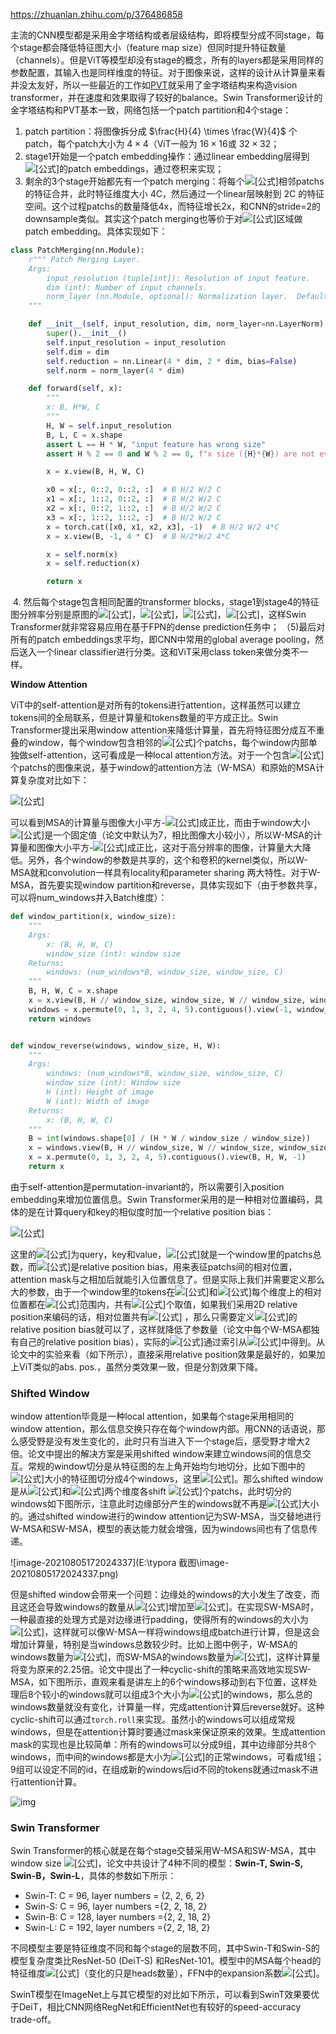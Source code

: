 https://zhuanlan.zhihu.com/p/376486858

主流的CNN模型都是采用金字塔结构或者层级结构，即将模型分成不同stage，每个stage都会降低特征图大小（feature map  size）但同时提升特征数量（channels）。但是ViT等模型却没有stage的概念，所有的layers都是采用同样的参数配置，其输入也是同样维度的特征。对于图像来说，这样的设计从计算量来看并没太友好，所以一些最近的工作如[PVT](https://link.zhihu.com/?target=https%3A//arxiv.org/abs/2102.12122)就采用了金字塔结构来构造vision transformer，并在速度和效果取得了较好的balance。Swin Transformer设计的金字塔结构和PVT基本一致，网络包括一个patch partition和4个stage：



1. patch partition：将图像拆分成  $\frac{H}{4} \times \frac{W}{4}$  个patch，每个patch大小为 $4 \times 4$（ViT一般为 $16 \times 16$或 $32 \times 32$；
2. stage1开始是一个patch embedding操作：通过linear embedding层得到![[公式]](https://www.zhihu.com/equation?tex=%5Cfrac%7BHW%7D%7B16%7D%5Ctimes+C)的patch embeddings，通过卷积来实现； 
3. 剩余的3个stage开始都先有一个patch merging：将每个![[公式]](https://www.zhihu.com/equation?tex=2%5Ctimes+2)相邻patchs的特征合并，此时特征维度大小 4C，然后通过一个linear层映射到 2C 的特征空间。这个过程patchs的数量降低4x，而特征增长2x，和CNN的stride=2的downsample类似。其实这个patch merging也等价于对![[公式]](https://www.zhihu.com/equation?tex=2%5Ctimes+2)区域做patch embedding。具体实现如下：

```python
class PatchMerging(nn.Module):
    r""" Patch Merging Layer.
    Args:
        input_resolution (tuple[int]): Resolution of input feature.
        dim (int): Number of input channels.
        norm_layer (nn.Module, optional): Normalization layer.  Default: nn.LayerNorm
    """

    def __init__(self, input_resolution, dim, norm_layer=nn.LayerNorm):
        super().__init__()
        self.input_resolution = input_resolution
        self.dim = dim
        self.reduction = nn.Linear(4 * dim, 2 * dim, bias=False)
        self.norm = norm_layer(4 * dim)

    def forward(self, x):
        """
        x: B, H*W, C
        """
        H, W = self.input_resolution
        B, L, C = x.shape
        assert L == H * W, "input feature has wrong size"
        assert H % 2 == 0 and W % 2 == 0, f"x size ({H}*{W}) are not even."

        x = x.view(B, H, W, C)

        x0 = x[:, 0::2, 0::2, :]  # B H/2 W/2 C
        x1 = x[:, 1::2, 0::2, :]  # B H/2 W/2 C
        x2 = x[:, 0::2, 1::2, :]  # B H/2 W/2 C
        x3 = x[:, 1::2, 1::2, :]  # B H/2 W/2 C
        x = torch.cat([x0, x1, x2, x3], -1)  # B H/2 W/2 4*C
        x = x.view(B, -1, 4 * C)  # B H/2*W/2 4*C

        x = self.norm(x)
        x = self.reduction(x)

        return x

```

​	4. 然后每个stage包含相同配置的transformer blocks，stage1到stage4的特征图分辨率分别是原图的![[公式]](https://www.zhihu.com/equation?tex=1%2F4)，![[公式]](https://www.zhihu.com/equation?tex=1%2F8)，![[公式]](https://www.zhihu.com/equation?tex=1%2F16)，![[公式]](https://www.zhihu.com/equation?tex=1%2F32)，这样Swin Transformer就非常容易应用在基于FPN的dense prediction任务中； （5)最后对所有的patch  embeddings求平均，即CNN中常用的global average pooling，然后送入一个linear  classifier进行分类。这和ViT采用class token来做分类不一样。

 

**Window Attention**

ViT中的self-attention是对所有的tokens进行attention，这样虽然可以建立tokens间的全局联系，但是计算量和tokens数量的平方成正比。Swin Transformer提出采用window attention来降低计算量，首先将特征图分成互不重叠的window，每个window包含相邻的![[公式]](https://www.zhihu.com/equation?tex=M%5Ctimes+M)个patchs，每个window内部单独做self-attention，这可看成是一种local attention方法。对于一个包含![[公式]](https://www.zhihu.com/equation?tex=h%5Ctimes+w)个patchs的图像来说，基于window的attention方法（W-MSA）和原始的MSA计算复杂度对比如下：

![[公式]](https://www.zhihu.com/equation?tex=%5Cbegin%7Balign%7D+%E2%84%A6%28MSA%29+%3D+4hwC%5E2+%2B+2%28hw%29+%5E2C+%5Cnotag+%5C%5C+%E2%84%A6%28W-MSA%29+%3D+4hwC%5E2+%2B+2M%5E2hwC+%5Cnotag+%5Cend%7Balign%7D+%5C%5C)

可以看到MSA的计算量与图像大小平方-![[公式]](https://www.zhihu.com/equation?tex=%28hw%29%5E2)成正比，而由于window大小![[公式]](https://www.zhihu.com/equation?tex=M)是一个固定值（论文中默认为7，相比图像大小较小），所以W-MSA的计算量和图像大小平方-![[公式]](https://www.zhihu.com/equation?tex=%28hw%29)成正比，这对于高分辨率的图像，计算量大大降低。另外，各个window的参数是共享的，这个和卷积的kernel类似，所以W-MSA就和convolution一样具有locality和parameter sharing 两大特性。对于W-MSA，首先要实现window  partition和reverse，具体实现如下（由于参数共享，可以将num_windows并入Batch维度）：



```python
def window_partition(x, window_size):
    """
    Args:
        x: (B, H, W, C)
        window_size (int): window size
    Returns:
        windows: (num_windows*B, window_size, window_size, C)
    """
    B, H, W, C = x.shape
    x = x.view(B, H // window_size, window_size, W // window_size, window_size, C)
    windows = x.permute(0, 1, 3, 2, 4, 5).contiguous().view(-1, window_size, window_size, C)
    return windows


def window_reverse(windows, window_size, H, W):
    """
    Args:
        windows: (num_windows*B, window_size, window_size, C)
        window_size (int): Window size
        H (int): Height of image
        W (int): Width of image
    Returns:
        x: (B, H, W, C)
    """
    B = int(windows.shape[0] / (H * W / window_size / window_size))
    x = windows.view(B, H // window_size, W // window_size, window_size, window_size, -1)
    x = x.permute(0, 1, 3, 2, 4, 5).contiguous().view(B, H, W, -1)
    return x

```

由于self-attention是permutation-invariant的，所以需要引入position  embedding来增加位置信息。Swin  Transformer采用的是一种相对位置编码，具体的是在计算query和key的相似度时加一个relative position bias：

![[公式]](https://www.zhihu.com/equation?tex=%5Ctext%7BAttention%7D%28Q%2C+K%2C+V+%29+%3D+%5Ctext%7BSoftMax%7D%28QK%5ET%5Csqrt+d+%2B+B%29V+%5C%5C)

这里的![[公式]](https://www.zhihu.com/equation?tex=Q%2CK%2CV%5Cin+%5Cmathbb%7BR%7D%5E%7BM%5E2%5Ctimes+d%7D)为query，key和value，![[公式]](https://www.zhihu.com/equation?tex=M%5E2)就是一个window里的patchs总数，而![[公式]](https://www.zhihu.com/equation?tex=B%5Cin+%5Cmathbb%7BR%7D%5E%7BM%5E2%5Ctimes+M%5E2%7D)是relative position bias，用来表征patchs间的相对位置，attention mask与之相加后就能引入位置信息了。但是实际上我们并需要定义那么大的参数，由于一个window里的tokens在![[公式]](https://www.zhihu.com/equation?tex=h)和![[公式]](https://www.zhihu.com/equation?tex=w)每个维度上的相对位置都在![[公式]](https://www.zhihu.com/equation?tex=%5B%E2%88%92M+%2B+1%2C+M+%E2%88%921%5D)范围内，共有![[公式]](https://www.zhihu.com/equation?tex=2M-1)个取值，如果我们采用2D relative position来编码的话，相对位置共有![[公式]](https://www.zhihu.com/equation?tex=%282M-1%29%5Ctimes+%282M-1%29)  ，那么只需要定义![[公式]](https://www.zhihu.com/equation?tex=%5Chat%7BB%7D%5Cin+%5Cmathbb%7BR%7D%5E%7B%282M-1%29%5Ctimes+%282M-1%29%7D)的relative position bias就可以了，这样就降低了参数量（论文中每个W-MSA都独有自己的relative position bias），实际的![[公式]](https://www.zhihu.com/equation?tex=B)通过索引从![[公式]](https://www.zhihu.com/equation?tex=%5Chat%7BB%7D)中得到。从论文中的实验来看（如下所示），直接采用relative position效果是最好的，如果加上ViT类似的abs. pos.，虽然分类效果一致，但是分割效果下降。





### **Shifted Window**



window attention毕竟是一种local attention，如果每个stage采用相同的window  attention，那么信息交换只存在每个window内部。用CNN的话语说，那么感受野是没有发生变化的，此时只有当进入下一个stage后，感受野才增大2倍。论文中提出的解决方案是采用shifted window来建立windows间的信息交互。常规的window切分是从特征图的左上角开始均匀地切分，比如下图中的![[公式]](https://www.zhihu.com/equation?tex=8%5Ctimes+8)大小的特征图切分成4个windows，这里![[公式]](https://www.zhihu.com/equation?tex=M%3D4)。那么shifted window是从![[公式]](https://www.zhihu.com/equation?tex=h)和![[公式]](https://www.zhihu.com/equation?tex=w)两个维度各shift ![[公式]](https://www.zhihu.com/equation?tex=%5Clfloor%7B%5Cfrac%7BM%7D%7B2%7D%7D%5Crfloor)个patchs，此时切分的windows如下图所示，注意此时边缘部分产生的windows就不再是![[公式]](https://www.zhihu.com/equation?tex=M%5Ctimes+M)大小的。通过shifted window进行的window attention记为SW-MSA，当交替地进行W-MSA和SW-MSA，模型的表达能力就会增强，因为windows间也有了信息传递。



![image-20210805172024337](E:\typora 截图\image-20210805172024337.png)

但是shifted window会带来一个问题：边缘处的windows的大小发生了改变，而且这还会导致windows的数量从![[公式]](https://www.zhihu.com/equation?tex=%5Clceil%7B%5Cfrac%7Bh%7D%7BM%7D%7D%5Crceil%5Ctimes+%5Clceil%7B%5Cfrac%7Bw%7D%7BM%7D%7D%5Crceil)增加至![[公式]](https://www.zhihu.com/equation?tex=%28%5Clceil%7B%5Cfrac%7Bh%7D%7BM%7D%7D%5Crceil%2B1%29%5Ctimes+%28%5Clceil%7B%5Cfrac%7Bw%7D%7BM%7D%7D%5Crceil%2B1%29)。在实现SW-MSA时，一种最直接的处理方式是对边缘进行padding，使得所有的windows的大小为![[公式]](https://www.zhihu.com/equation?tex=M%5Ctimes+M)，这样就可以像W-MSA一样将windows组成batch进行计算，但是这会增加计算量，特别是当windows总数较少时。比如上图中例子，W-MSA的windows数量为![[公式]](https://www.zhihu.com/equation?tex=2%5Ctimes+2)，而SW-MSA的windows数量为![[公式]](https://www.zhihu.com/equation?tex=3%5Ctimes+3)，这样计算量将变为原来的2.25倍。论文中提出了一种cyclic-shift的策略来高效地实现SW-MSA，如下图所示，直观来看是讲左上的6个windows移动到右下位置，这样处理后8个较小的windows就可以组成3个大小为![[公式]](https://www.zhihu.com/equation?tex=M%5Ctimes+M)的windows，那么总的windows数量就没有变化，计算量一样，完成attention计算后reverse就好。这种cyclic-shift可以通过`torch.roll`来实现。虽然小的windows可以组成常规windows，但是在attention计算时要通过mask来保证原来的效果。生成attention mask的实现也是比较简单：所有的windows可以分成9组，其中边缘部分共8个windows，而中间的windows都是大小为![[公式]](https://www.zhihu.com/equation?tex=M%5Ctimes+M)的正常windows，可看成1组；9组可以设定不同的id，在组成新的windows后id不同的tokens就通过mask不进行attention计算。

![img](https://pic2.zhimg.com/80/v2-e95e67d557384ae989cf6fe592fa94d1_1440w.jpg)



### **Swin Transformer**

Swin Transformer的核心就是在每个stage交替采用W-MSA和SW-MSA，其中window size ![[公式]](https://www.zhihu.com/equation?tex=M%3D7)，论文中共设计了4种不同的模型：**Swin-T, Swin-S, Swin-B，Swin-L**，具体的参数如下所示：

- Swin-T: C = 96, layer numbers = {2, 2, 6, 2} 
- Swin-S: C = 96, layer numbers ={2, 2, 18, 2} 
- Swin-B: C = 128, layer numbers ={2, 2, 18, 2} 
- Swin-L: C = 192, layer numbers ={2, 2, 18, 2}

不同模型主要是特征维度不同和每个stage的层数不同，其中Swin-T和Swin-S的模型复杂度类比ResNet-50 (DeiT-S) 和ResNet-101。模型中的MSA每个head的特征维度![[公式]](https://www.zhihu.com/equation?tex=d+%3D+32)（变化的只是heads数量），FFN中的expansion系数![[公式]](https://www.zhihu.com/equation?tex=%CE%B1+%3D+4)。

SwinT模型在ImageNet上与其它模型的对比如下所示，可以看到SwinT效果要优于DeiT，相比CNN网络RegNet和EfficientNet也有较好的speed-accuracy trade-off。













